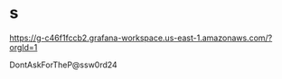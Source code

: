 # s
https://g-c46f1fccb2.grafana-workspace.us-east-1.amazonaws.com/?orgId=1

DontAskForTheP@ssw0rd24
